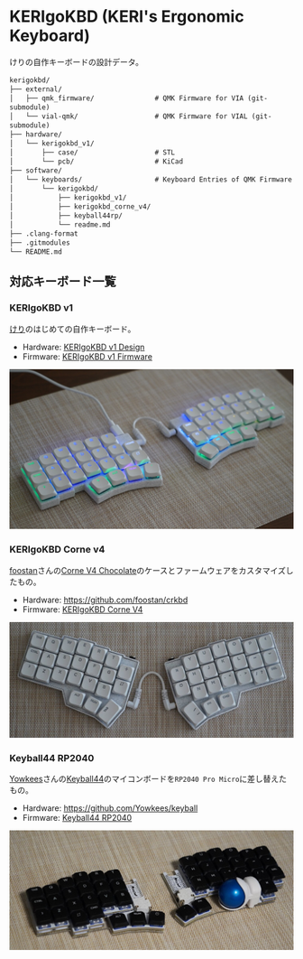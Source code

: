 # KERIgoKBD (KERI's Ergonomic Keyboard)

けりの自作キーボードの設計データ。

```tree
kerigokbd/
├── external/
│   ├── qmk_firmware/               # QMK Firmware for VIA (git-submodule)
│   └── vial-qmk/                   # QMK Firmware for VIAL (git-submodule)
├── hardware/
│   └── kerigokbd_v1/
│       ├── case/                   # STL
│       └── pcb/                    # KiCad
├── software/
│   └── keyboards/                  # Keyboard Entries of QMK Firmware
│       └── kerigokbd/
│           ├── kerigokbd_v1/
│           ├── kerigokbd_corne_v4/
│           ├── keyball44rp/
│           └── readme.md
├── .clang-format
├── .gitmodules
└── README.md
```

## 対応キーボード一覧

### KERIgoKBD v1

[けり](https://github.com/kerikun11)のはじめての自作キーボード。

- Hardware: [KERIgoKBD v1 Design](./hardware/kerigokbd_v1/)
- Firmware: [KERIgoKBD v1 Firmware](./software/keyboards/kerigokbd/kerigokbd_v1/)

![KERIgoKBD v1](./hardware/kerigokbd_v1/images/kerigokbd_v1.jpg)

### KERIgoKBD Corne v4

[foostan](https://github.com/foostan)さんの[Corne V4 Chocolate](https://github.com/foostan/crkbd)のケースとファームウェアをカスタマイズしたもの。

- Hardware: https://github.com/foostan/crkbd
- Firmware: [KERIgoKBD Corne V4](./software/keyboards/kerigokbd/kerigokbd_corne_v4/)

![KERIgoKBD Corne V4](./software/keyboards/kerigokbd/kerigokbd_corne_v4/images/kerigokbd_corne_v4.jpg)

### Keyball44 RP2040

[Yowkees](https://github.com/Yowkees)さんの[Keyball44](https://github.com/Yowkees/keyball)のマイコンボードを`RP2040 Pro Micro`に差し替えたもの。

- Hardware: https://github.com/Yowkees/keyball
- Firmware: [Keyball44 RP2040](./software/keyboards/kerigokbd/keyball44rp/)

![Keyball44rp](./software/keyboards/kerigokbd/keyball44rp/images/keyball44rp.jpg)
